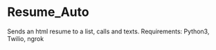 # Resume_Auto
Sends an html resume to a list, calls and texts. Requirements: Python3, Twilio, ngrok
